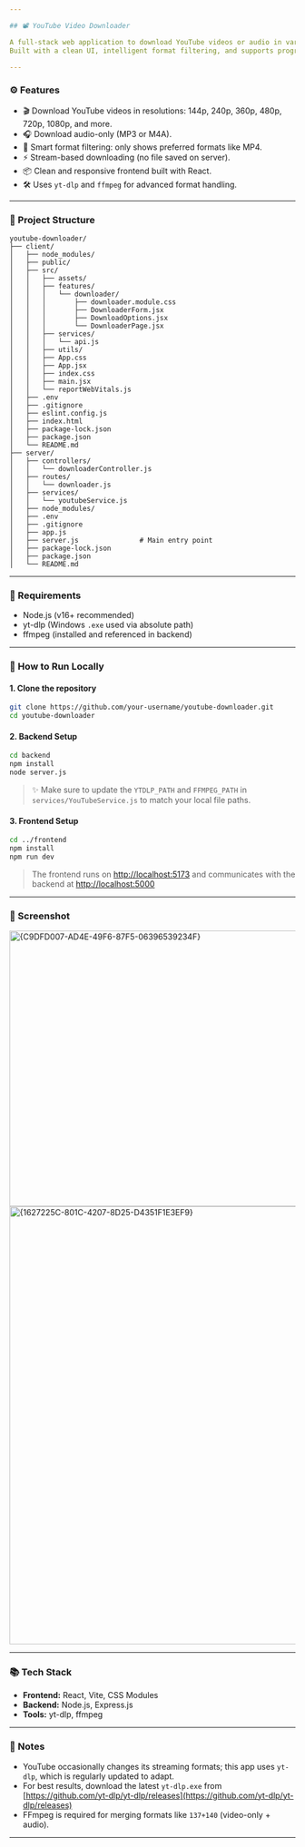 ```yaml
---

## 📽️ YouTube Video Downloader

A full-stack web application to download YouTube videos or audio in various formats and resolutions using `yt-dlp`, `Node.js` and `React`.
Built with a clean UI, intelligent format filtering, and supports progressive and merged downloads.

---
```


### ⚙️ Features

* 🎬 Download YouTube videos in resolutions: 144p, 240p, 360p, 480p, 720p, 1080p, and more.
* 🎧 Download audio-only (MP3 or M4A).
* 🧠 Smart format filtering: only shows preferred formats like MP4.
* ⚡ Stream-based downloading (no file saved on server).
* 📦 Clean and responsive frontend built with React.
* 🛠 Uses `yt-dlp` and `ffmpeg` for advanced format handling.

---

### 📁 Project Structure

```
youtube-downloader/
├── client/
│   ├── node_modules/
│   ├── public/
│   ├── src/
│   │   ├── assets/
│   │   ├── features/
│   │   │   └── downloader/
│   │   │       ├── downloader.module.css
│   │   │       ├── DownloaderForm.jsx
│   │   │       ├── DownloadOptions.jsx
│   │   │       └── DownloaderPage.jsx
│   │   ├── services/
│   │   │   └── api.js
│   │   ├── utils/
│   │   ├── App.css
│   │   ├── App.jsx
│   │   ├── index.css
│   │   ├── main.jsx
│   │   └── reportWebVitals.js
│   ├── .env
│   ├── .gitignore
│   ├── eslint.config.js
│   ├── index.html
│   ├── package-lock.json
│   ├── package.json
│   └── README.md
├── server/
│   ├── controllers/
│   │   └── downloaderController.js
│   ├── routes/
│   │   └── downloader.js
│   ├── services/
│   │   └── youtubeService.js
│   ├── node_modules/
│   ├── .env
│   ├── .gitignore
│   ├── app.js                 
│   ├── server.js               # Main entry point
│   ├── package-lock.json
│   ├── package.json
│   └── README.md

```

---

### 🧪 Requirements

* Node.js (v16+ recommended)
* yt-dlp (Windows `.exe` used via absolute path)
* ffmpeg (installed and referenced in backend)

---

### 🚀 How to Run Locally

#### 1. Clone the repository

```bash
git clone https://github.com/your-username/youtube-downloader.git
cd youtube-downloader
```

#### 2. Backend Setup

```bash
cd backend
npm install
node server.js
```

> ✨ Make sure to update the `YTDLP_PATH` and `FFMPEG_PATH` in `services/YouTubeService.js` to match your local file paths.

#### 3. Frontend Setup

```bash
cd ../frontend
npm install
npm run dev
```

> The frontend runs on [http://localhost:5173](http://localhost:5173) and communicates with the backend at [http://localhost:5000](http://localhost:5000)

---

### 📸 Screenshot

<img width="616" height="486" alt="{C9DFD007-AD4E-49F6-87F5-06396539234F}" src="https://github.com/user-attachments/assets/071d7145-10fc-43f7-ad9d-fd0a448ed585" />\
<img width="683" height="772" alt="{1627225C-801C-4207-8D25-D4351F1E3EF9}" src="https://github.com/user-attachments/assets/67c21cce-f54b-4ced-9365-7bfa6217b659" />



---

### 📚 Tech Stack

* **Frontend:** React, Vite, CSS Modules
* **Backend:** Node.js, Express.js
* **Tools:** yt-dlp, ffmpeg

---

### 📌 Notes

* YouTube occasionally changes its streaming formats; this app uses `yt-dlp`, which is regularly updated to adapt.
* For best results, download the latest `yt-dlp.exe` from [https://github.com/yt-dlp/yt-dlp/releases](https://github.com/yt-dlp/yt-dlp/releases)
* FFmpeg is required for merging formats like `137+140` (video-only + audio).

---
